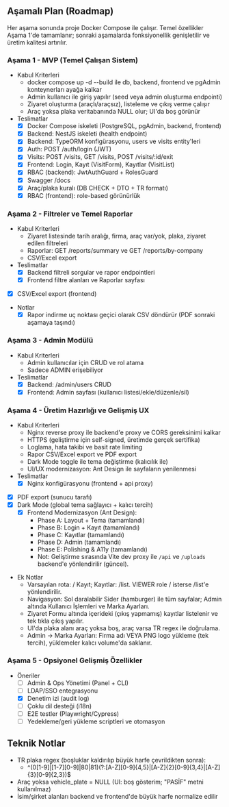 ﻿## Aşamalı Plan (Roadmap)

Her aşama sonunda proje Docker Compose ile çalışır. Temel özellikler Aşama 1'de tamamlanır; sonraki aşamalarda fonksiyonellik genişletilir ve üretim kalitesi artırılır.

### Aşama 1 - MVP (Temel Çalışan Sistem)
- Kabul Kriterleri
  - docker compose up -d --build ile db, backend, frontend ve pgAdmin konteynerları ayağa kalkar
  - Admin kullanıcı ile giriş yapılır (seed veya admin oluşturma endpointi)
  - Ziyaret oluşturma (araçlı/araçsız), listeleme ve çıkış verme çalışır
  - Araç yoksa plaka veritabanında NULL olur; UI'da boş görünür
- Teslimatlar
  - [x] Docker Compose iskeleti (PostgreSQL, pgAdmin, backend, frontend)
  - [x] Backend: NestJS iskeleti (health endpoint)
  - [x] Backend: TypeORM konfigürasyonu, users ve visits entity'leri
  - [x] Auth: POST /auth/login (JWT)
  - [x] Visits: POST /visits, GET /visits, POST /visits/:id/exit
  - [x] Frontend: Login, Kayıt (VisitForm), Kayıtlar (VisitList)
  - [x] RBAC (backend): JwtAuthGuard + RolesGuard
  - [x] Swagger /docs
  - [x] Araç/plaka kuralı (DB CHECK + DTO + TR formatı)
  - [x] RBAC (frontend): role-based görünürlük

### Aşama 2 - Filtreler ve Temel Raporlar
- Kabul Kriterleri
  - Ziyaret listesinde tarih aralığı, firma, araç var/yok, plaka, ziyaret edilen filtreleri 
  - Raporlar: GET /reports/summary ve GET /reports/by-company 
  - CSV/Excel export 
- Teslimatlar
  - [x] Backend filtreli sorgular ve rapor endpointleri
  - [x] Frontend filtre alanları ve Raporlar sayfası
- [x] CSV/Excel export (frontend)
- Notlar
  - [x] Rapor indirme uç noktası geçici olarak CSV döndürür (PDF sonraki aşamaya taşındı)

### Aşama 3 - Admin Modülü
- Kabul Kriterleri
  - Admin kullanıcılar için CRUD ve rol atama 
  - Sadece ADMIN erişebiliyor 
- Teslimatlar
  - [x] Backend: /admin/users CRUD
  - [x] Frontend: Admin sayfası (kullanıcı listesi/ekle/düzenle/sil)

### Aşama 4 - Üretim Hazırlığı ve Gelişmiş UX
- Kabul Kriterleri
  - Nginx reverse proxy ile backend'e proxy ve CORS gereksinimi kalkar
  - HTTPS (geliştirme için self-signed, üretimde gerçek sertifika)
  - Loglama, hata takibi ve basit rate limiting
  - Rapor CSV/Excel export ve PDF export
  - Dark Mode toggle ile tema değiştirme  (kalıcılık ile)
  - UI/UX modernizasyon: Ant Design ile sayfaların yenilenmesi 
- Teslimatlar
  - [x] Nginx konfigürasyonu (frontend + api proxy)
- [x] PDF export (sunucu tarafı)
- [x] Dark Mode (global tema sağlayıcı + kalıcı tercih)
  - [x] Frontend Modernizasyon (Ant Design):
    - Phase A: Layout + Tema (tamamlandı)
    - Phase B: Login + Kayıt (tamamlandı)
    - Phase C: Kayıtlar (tamamlandı)
    - Phase D: Admin (tamamlandı)
    - Phase E: Polishing & A11y (tamamlandı)
    - Not: Geliştirme sırasında Vite dev proxy ile `/api` ve `/uploads` backend'e yönlendirilir (güncel).
- Ek Notlar
  - Varsayılan rota: /  Kayıt; Kayıtlar: /list. VIEWER role / isterse /list'e yönlendirilir.
  - Navigasyon: Sol daralabilir Sider (hamburger) ile tüm sayfalar; Admin altında Kullanıcı İşlemleri ve Marka Ayarları.
  - Ziyaret Formu altında içerideki (çıkış yapmamış) kayıtlar listelenir ve tek tıkla çıkış yapılır.
  - UI'da plaka alanı araç yoksa boş, araç varsa TR regex ile doğrulama.
  - Admin → Marka Ayarları: Firma adı VEYA PNG logo yükleme (tek tercih), yüklemeler kalıcı volume'da saklanır.

### Aşama 5 - Opsiyonel Gelişmiş Özellikler
- Öneriler
  - [ ] Admin & Ops Yönetimi (Panel + CLI)
  - [ ] LDAP/SSO entegrasyonu
  - [x] Denetim izi (audit log)
  - [ ] Çoklu dil desteği (i18n)
  - [ ] E2E testler (Playwright/Cypress)
  - [ ] Yedekleme/geri yükleme scriptleri ve otomasyon

## Teknik Notlar
- TR plaka regex (boşluklar kaldırılıp büyük harfe çevrildikten sonra):
  - ^(0[1-9]|[1-7][0-9]|80|81)(?:[A-Z][0-9]{4,5}|[A-Z]{2}[0-9]{3,4}|[A-Z]{3}[0-9]{2,3})$
- Araç yoksa vehicle_plate = NULL (UI: boş gösterim; "PASİF" metni kullanılmaz)
- İsim/şirket alanları backend ve frontend'de büyük harfe normalize edilir
